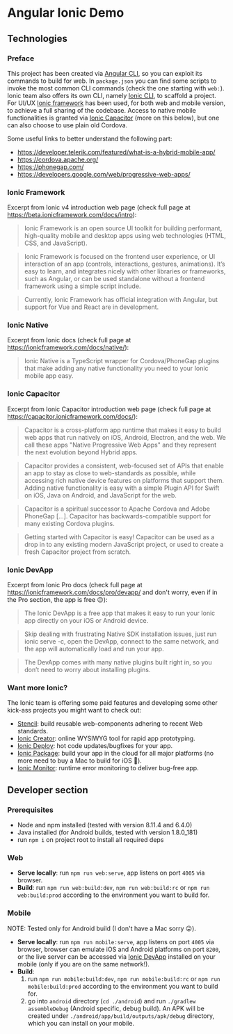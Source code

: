 # Angular Ionic Demo

## Technologies

### Preface

This project has been created via [Angular CLI](https://cli.angular.io/), so you can exploit its
commands to build for web. In `package.json` you can find some scripts to invoke the most common
CLI commands (check the one starting with `web:`).
Ionic team also offers its own CLI, namely [Ionic CLI](https://ionicframework.com/docs/cli/), to
scaffold a project.
For UI/UX [Ionic framework](https://ionicframework.com/) has been used, for both web and mobile
version, to achieve a full sharing of the codebase.
Access to native mobile functionalities is granted via
[Ionic Capacitor](https://capacitor.ionicframework.com/) (more on this below), but one can also
choose to use plain old Cordova.

Some useful links to better understand the following part:

- https://developer.telerik.com/featured/what-is-a-hybrid-mobile-app/
- https://cordova.apache.org/
- https://phonegap.com/
- https://developers.google.com/web/progressive-web-apps/

### Ionic Framework

Excerpt from Ionic v4 introduction web page (check full page at
https://beta.ionicframework.com/docs/intro):

> Ionic Framework is an open source UI toolkit for building performant, high-quality mobile and
> desktop apps using web technologies (HTML, CSS, and JavaScript).

> Ionic Framework is focused on the frontend user experience, or UI interaction of an app (controls,
> interactions, gestures, animations). It’s easy to learn, and integrates nicely with other
> libraries or frameworks, such as Angular, or can be used standalone without a frontend framework
> using a simple script include.

> Currently, Ionic Framework has official integration with Angular, but support for Vue and React
> are in development.

### Ionic Native

Excerpt from Ionic docs (check full page at https://ionicframework.com/docs/native/):

> Ionic Native is a TypeScript wrapper for Cordova/PhoneGap plugins that make adding any native
> functionality you need to your Ionic mobile app easy.

### Ionic Capacitor

Excerpt from Ionic Capacitor introduction web page (check full page at
https://capacitor.ionicframework.com/docs/):

> Capacitor is a cross-platform app runtime that makes it easy to build web apps that run natively
> on iOS, Android, Electron, and the web. We call these apps "Native Progressive Web Apps" and they
> represent the next evolution beyond Hybrid apps.

> Capacitor provides a consistent, web-focused set of APIs that enable an app to stay as close to
> web-standards as possible, while accessing rich native device features on platforms that support
> them. Adding native functionality is easy with a simple Plugin API for Swift on iOS, Java on
> Android, and JavaScript for the web.

> Capacitor is a spiritual successor to Apache Cordova and Adobe PhoneGap [...]. Capacitor has
> backwards-compatible support for many existing Cordova plugins.

> Getting started with Capacitor is easy! Capacitor can be used as a drop in to any existing modern
> JavaScript project, or used to create a fresh Capacitor project from scratch.

### Ionic DevApp

Excerpt from Ionic Pro docs (check full page at https://ionicframework.com/docs/pro/devapp/ and
don't worry, even if in the Pro section, the app is free :wink:):

> The Ionic DevApp is a free app that makes it easy to run your Ionic app directly on your iOS or
> Android device.

> Skip dealing with frustrating Native SDK installation issues, just run ionic serve -c, open the
> DevApp, connect to the same network, and the app will automatically load and run your app.

> The DevApp comes with many native plugins built right in, so you don’t need to worry about
> installing plugins.

### Want more Ionic?

The Ionic team is offering some paid features and developing some other kick-ass projects you might
want to check out:

- [Stencil](https://stenciljs.com/): build reusable web-components adhering to recent Web standards.
- [Ionic Creator](https://ionicframework.com/pro#prototyping): online WYSIWYG tool for rapid app
  prototyping.
- [Ionic Deploy](https://ionicframework.com/pro#updates): hot code updates/bugfixes for your app.
- [Ionic Package](https://ionicframework.com/pro#build): build your app in the cloud for all major
  platforms (no more need to buy a Mac to build for iOS :clap:).
- [Ionic Monitor](https://ionicframework.com/pro#reporting): runtime error monitoring to deliver
  bug-free app.

## Developer section

### Prerequisites

- Node and npm installed (tested with version 8.11.4 and 6.4.0)
- Java installed (for Android builds, tested with version 1.8.0_181)
- run `npm i` on project root to install all required deps

### Web

- **Serve locally**: run `npm run web:serve`, app listens on port `4005` via browser.
- **Build**: run `npm run web:build:dev`, `npm run web:build:rc` or `npm run web:build:prod`
  according to the environment you want to build for.

### Mobile

NOTE: Tested only for Android build (I don't have a Mac sorry :stuck_out_tongue:).

- **Serve locally**: run `npm run mobile:serve`, app listens on port `4005` via browser, browser can
  emulate iOS and Android platforms on port `8200`, or the live server can be accessed
  via [Ionic DevApp](https://ionicframework.com/docs/pro/devapp/) installed on your mobile (only if
  you are on the same network!).
- **Build**:
  1. run `npm run mobile:build:dev`, `npm run mobile:build:rc` or
     `npm run mobile:build:prod` according to the environment you want to build for.
  2. go into `android` directory (`cd ./android`) and run `./gradlew assembleDebug` (Android
     specific, debug build). An APK will be created under `./android/app/build/outputs/apk/debug`
     directory, which you can install on your mobile.

